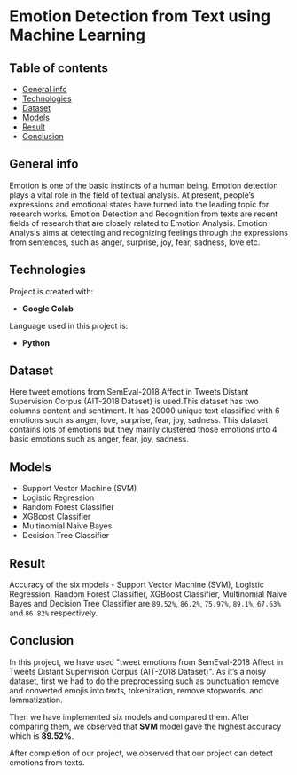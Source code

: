 # Emotion Detection from Text using Machine Learning
## Table of contents
* [General info](#general-info)
* [Technologies](#technologies)
* [Dataset](#dataset)
* [Models](#models)
* [Result](#result)
* [Conclusion](#conclusion)

## General info 
Emotion is one of the basic instincts of a human being. Emotion detection plays a vital role in the field of textual analysis. At present, people’s expressions and emotional states have turned into the leading topic for research works. Emotion Detection and Recognition from texts are recent fields of research that are closely related to Emotion Analysis. Emotion Analysis aims at detecting and recognizing feelings through the expressions from sentences, such as anger, surprise, joy, fear, sadness, love etc.
	
## Technologies
Project is created with:
* **Google Colab**

Language used in this project is:
* **Python**
	
## Dataset
Here tweet emotions from SemEval-2018 Affect in Tweets Distant Supervision Corpus (AIT-2018 Dataset) is used.This dataset has two columns content and sentiment. It has 20000 unique text classified with 6 emotions such as anger, love, surprise, fear, joy, sadness. This dataset contains lots of emotions but they mainly clustered those emotions into 4 basic emotions such as anger, fear, joy, sadness.

## Models
* Support Vector Machine (SVM)
* Logistic Regression
* Random Forest Classifier
* XGBoost Classifier
* Multinomial Naive Bayes
* Decision Tree Classifier

## Result
Accuracy of the six models - Support Vector Machine (SVM), Logistic Regression, Random
Forest Classifier, XGBoost Classifier, Multinomial Naive Bayes and Decision Tree Classifier
are `89.52%`, `86.2%`, `75.97%`, `89.1%`, `67.63%` and `86.82%` respectively.

## Conclusion 
In this project, we have used "tweet emotions from SemEval-2018 Affect in Tweets Distant Supervision Corpus (AIT-2018 Dataset)". As it’s a noisy dataset, first we had to do the preprocessing such as punctuation remove and converted emojis into texts, tokenization, remove stopwords, and lemmatization.

Then we have implemented six models and compared them. After comparing them, we observed that **SVM** model gave the highest accuracy which is **89.52%**.

After completion of our project, we observed that our project can detect emotions from texts.



